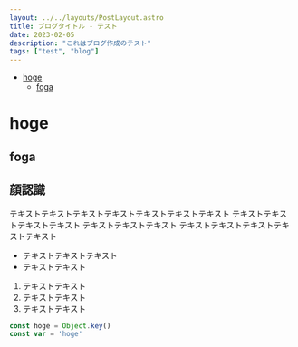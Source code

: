 ```yaml
---
layout: ../../layouts/PostLayout.astro
title: ブログタイトル - テスト
date: 2023-02-05
description: "これはブログ作成のテスト"
tags: ["test", "blog"]
---
```




- [hoge](#hoge)
  - [foga](#foga)

# hoge
## foga

## 顔認識
テキストテキストテキストテキストテキストテキストテキスト
テキストテキストテキストテキスト
テキストテキストテキスト
テキストテキストテキストテキストテキスト


- テキストテキストテキスト
- テキストテキスト
1. テキストテキスト
2. テキストテキスト
3. テキストテキスト

```js
const hoge = Object.key()
const var = 'hoge'
```

